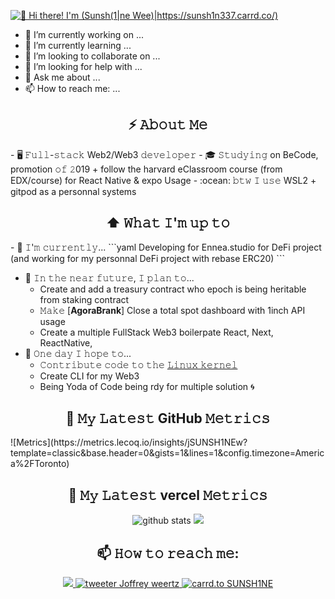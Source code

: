 [<img src="https://imgflip.com/gif/6qmxbe" alt="👋 Hi there! I'm (Sunsh(1|ne Wee)|https://sunsh1n337.carrd.co/)" title="👋 Hi there! I'm (Sunsh(1|ne Wee)|https://sunsh1n337.carrd.co/)"/>](https://sunsh1n337.carrd.co/)


- 🔭 I’m currently working on ...
- 🌱 I’m currently learning ...
- 👯 I’m looking to collaborate on ...
- 🤔 I’m looking for help with ...
- 💬 Ask me about ...
- 📫 How to reach me: ...

 <h2 align="center">⚡ 𝙰𝚋𝚘𝚞𝚝 𝙼𝚎</h2> 
- 🖥 𝙵𝚞𝚕𝚕-𝚜𝚝𝚊𝚌𝚔 Web2/Web3 𝚍𝚎𝚟𝚎𝚕𝚘𝚙𝚎𝚛
- 🎓 𝚂𝚝𝚞𝚍𝚢𝚒𝚗𝚐 on BeCode, promotion 𝚘𝚏 𝟸019 + follow the  harvard eClassroom course (from EDX/course) for React Native & expo Usage 
- :ocean: 𝚋𝚝𝚠 𝙸 𝚞𝚜𝚎 WSL2 + gitpod as a personnal systems  

<h2 align="center">⬆ 𝚆𝚑𝚊𝚝 𝙸'𝚖 𝚞𝚙 𝚝𝚘</h2> 
- 🔨 𝙸'𝚖 𝚌𝚞𝚛𝚛𝚎𝚗𝚝𝚕𝚢...
```yaml
Developing for Ennea.studio for DeFi project (and working for my personnal DeFi project with rebase ERC20)
```
<!-- - 🔨 𝙸'𝚖 𝚌𝚞𝚛𝚛𝚎𝚗𝚝𝚕𝚢 working as a fullStack JS/TS web3 dev for Ennea -->

- 🎯 𝙸𝚗 𝚝𝚑𝚎 𝚗𝚎𝚊𝚛 𝚏𝚞𝚝𝚞𝚛𝚎, 𝙸 𝚙𝚕𝚊𝚗 𝚝𝚘...
	- Create and add a treasury contract who epoch is being heritable from staking contract
	- 𝙼𝚊𝚔𝚎 [**AgoraBrank**] Close a total spot dashboard with 1inch API usage 
  - Create a  multiple FullStack Web3 boilerpate React, Next, ReactNative,
- 🤞 𝙾𝚗𝚎 𝚍𝚊𝚢 𝙸 𝚑𝚘𝚙𝚎 𝚝𝚘...
	- 𝙲𝚘𝚗𝚝𝚛𝚒𝚋𝚞𝚝𝚎 𝚌𝚘𝚍𝚎 𝚝𝚘 𝚝𝚑𝚎 [𝙻𝚒𝚗𝚞𝚡 𝚔𝚎𝚛𝚗𝚎𝚕](https://github.com/torvalds/linux)
	- Create CLI for my Web3 
	- Being Yoda of Code being rdy for multiple solution :cyclone: 

 
<h2 align="center">🔔 𝙼𝚢 𝙻𝚊𝚝𝚎𝚜𝚝 GitHub 𝙼𝚎𝚝𝚛𝚒𝚌𝚜</h2>  
![Metrics](https://metrics.lecoq.io/insights/jSUNSH1NEw?template=classic&base.header=0&gists=1&lines=1&config.timezone=America%2FToronto)


  <h2 align="center">🔔 𝙼𝚢 𝙻𝚊𝚝𝚎𝚜𝚝 vercel 𝙼𝚎𝚝𝚛𝚒𝚌𝚜</h2>  

<p  align="center">
  <img src="https://github-readme-stats.vercel.app/api?username=jSUNSH1NEw&show_icons=true&include_all_commits=true&theme=tokyonight" alt=" github stats" />
  <img src="https://github-readme-stats.vercel.app/api/top-langs/?username=jSUNSH1NEw&layout=compact&theme=tokyonight" />
</p>


  <h2 align="center">📫 𝙷𝚘𝚠 𝚝𝚘 𝚛𝚎𝚊𝚌𝚑 𝚖𝚎:</h2>
  
<p align="center">
  <a href= "https://www.linkedin.com/in/joffrey-weertz/">
    <img src="https://raw.githubusercontent.com/Raymo111/Raymo111/master/socials/linkedin.png alt="Linkedin"/>
  </a>
  <a href= "https://twitter.com/JSUNSH1NEw">
    <img src="https://raw.githubusercontent.com/Raymo111/Raymo111/master/socials/twitter.svg" alt="tweeter Joffrey weertz"/>
  </a>
  <a href= "https://www.linkedin.com/in/joffrey-weertz/">
    <img src="https://img.icons8.com/windows/32/000000/dev.png" alt="carrd.to SUNSH1NE"/>
  </a>
</p>








